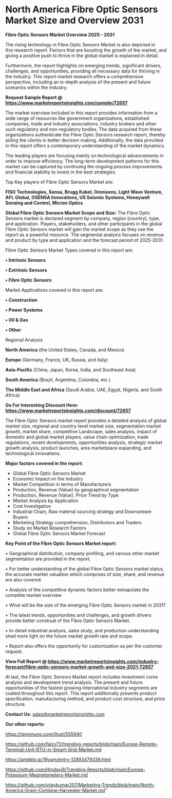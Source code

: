 # North America Fibre Optic Sensors Market Size and Overview 2031

<Strong> Fibre Optic Sensors Market Overview 2025 - 2031</strong>

The rising technology in Fibre Optic Sensors Market is also depicted in this research report. Factors that are boosting the growth of the market, and giving a positive push to thrive in the global market is explained in detail.

Furthermore, the report highlights on emerging trends, significant drivers, challenges, and opportunities, providing all necessary data for thriving in the industry. This report market research offers a comprehensive perspective, including an in-depth analysis of the present and future scenarios within the industry.

<strong>Request Sample Report @ <a href=https://www.marketreportsinsights.com/sample/72657>https://www.marketreportsinsights.com/sample/72657</a></strong>

The market overview included in this report provides information from a wide range of resources like government organizations, established companies, trade and industry associations, industry brokers and other such regulatory and non-regulatory bodies. The data acquired from these organizations authenticate the Fibre Optic Sensors research report, thereby aiding the clients in better decision making. Additionally, the data provided in this report offers a contemporary understanding of the market dynamics.

The leading players are focusing mainly on technological advancements in order to improve efficiency. The long-term development patterns for this market can be captured by continuing the ongoing process improvements and financial stability to invest in the best strategies.

Top Key players of Fibre Optic Sensors Market are:

<strong>FISO Technologies, Sensa, Brugg Kabel, Omnisens, Light Wave Venture, AFL Global, OSENSA Innovations, US Seismic Systems, Honeywell Sensing and Control, Micron Optics</strong>

<strong><b>Global Fibre Optic Sensors Market Scope and Size:</b></strong>
The Fibre Optic Sensors market is declared segment by company, region (country), type, and application. Players, stakeholders, and other participants in the global Fibre Optic Sensors market will gain the market scope as they use the report as a powerful resource. The segmental analysis focuses on revenue and product by type and application and the forecast period of 2025-2031.

Fibre Optic Sensors Market Types covered in this report are:

<strong>• Intrinsic Sensors

• Extrinsic Sensors

• Fibre Optic Sensors</strong>

Market Applications covered in this report are:

<strong>• Construction

• Power Systems

• Oil & Gas

• Other</strong> 

Regional Analysis

<strong>North America</strong> (the United States, Canada, and Mexico)

<strong>Europe</strong> (Germany, France, UK, Russia, and Italy)

<strong>Asia-Pacific</strong> (China, Japan, Korea, India, and Southeast Asia)

<strong>South America</strong> (Brazil, Argentina, Colombia, etc.)

<strong>The Middle East and Africa</strong> (Saudi Arabia, UAE, Egypt, Nigeria, and South Africa)

<strong>Go For Interesting Discount Here: <a href=https://www.marketreportsinsights.com/discount/72657>https://www.marketreportsinsights.com/discount/72657</a></strong>

The Fibre Optic Sensors market report provides a detailed analysis of global market size, regional and country-level market size, segmentation market growth, market share, competitive Landscape, sales analysis, impact of domestic and global market players, value chain optimization, trade regulations, recent developments, opportunities analysis, strategic market growth analysis, product launches, area marketplace expanding, and technological innovations.

<strong><b>Major factors covered in the report:</b></strong>
<ul>
  <li>Global Fibre Optic Sensors Market </li>
  <li>Economic Impact on the Industry</li>
  <li>Market Competition in terms of Manufacturers</li>
  <li>Production, Revenue (Value) by geographical segmentation</li>
  <li>Production, Revenue (Value), Price Trend by Type</li>
  <li>Market Analysis by Application</li>
  <li>Cost Investigation</li>
  <li>Industrial Chain, Raw material sourcing strategy and Downstream Buyers</li>
  <li>Marketing Strategy comprehension, Distributors and Traders</li>
  <li>Study on Market Research Factors</li>
  <li>Global Fibre Optic Sensors Market Forecast</li>
</ul>

<strong><b>Key Point of the Fibre Optic Sensors Market report:</b></strong>

• Geographical distribution, company profiling, and various other market segmentation are provided in the report.

• For better understanding of the global Fibre Optic Sensors market status, the accurate market valuation which comprises of size, share, and revenue are also covered.

• Analysis of the competitive dynamic factors better extrapolate the complete market overview

• What will be the size of the emerging Fibre Optic Sensors market in 2031?

• The latest trends, opportunities and challenges, and growth drivers provide better construal of the Fibre Optic Sensors Market.

• In-detail industrial analysis, sales study, and production understanding shed more light on the future market growth rate and scope.

• Report also offers the opportunity for customization as per the customer request.

<strong><b>View Full Report @ <a href=https://www.marketreportsinsights.com/industry-forecast/fibre-optic-sensors-market-growth-and-size-2021-72657>https://www.marketreportsinsights.com/industry-forecast/fibre-optic-sensors-market-growth-and-size-2021-72657</a></b></strong>


At last, the Fibre Optic Sensors Market report includes investment come analysis and development trend analysis. The present and future opportunities of the fastest growing international industry segments are coated throughout this report. This report additionally presents product specification, manufacturing method, and product cost structure, and price structure.

<strong>Contact Us:</strong>
sales@marketreportsinsights.com

<strong>Our other reports:</strong>

<a href=https://tanomuno.com/illust/555940>https://tanomuno.com/illust/555940</a>

<a href=https://github.com/faizy72/trending-reports/blob/main/Europe-Remote-Terminal-Unit-RTU-in-Smart-Grid-Market.md>https://github.com/faizy72/trending-reports/blob/main/Europe-Remote-Terminal-Unit-RTU-in-Smart-Grid-Market.md</a>

<a href=https://ameblo.jp/18yam/entry-12893479339.html>https://ameblo.jp/18yam/entry-12893479339.html</a>

<a href=https://github.com/Hindavi8/Trending-Reports/blob/main/Europe-Potassium-Magnetometers-Market.md>https://github.com/Hindavi8/Trending-Reports/blob/main/Europe-Potassium-Magnetometers-Market.md</a>

<a href=https://github.com/vijaykumar207/Marketing-Trends/blob/main/North-America-Grain-Combine-Harvester-Market.md>https://github.com/vijaykumar207/Marketing-Trends/blob/main/North-America-Grain-Combine-Harvester-Market.md</a>"

